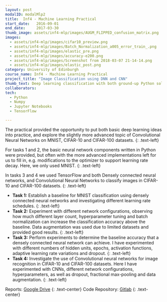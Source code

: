 ```yaml
---
layout: post
modalID: modalMlp2
title:  Inf4 - Machine Learning Practical
start_date:   2016-09-01
end_date:     2017-03-30
thumb_image: assets/inf4-mlp/images/AUGM_FLIPPED_confusion_matrix.png
images:
  - assets/inf4-mlp/images/cifar10_preview.png
  - assets/inf4-mlp/images/Batch_Normalization_a005_error_train_.png
  - assets/inf4-mlp/images/elastic_pre.png
  - assets/inf4-mlp/images/accuracy-e200.png
  - assets/inf4-mlp/images/Screenshot from 2018-03-07 21-14-14.png
  - assets/inf4-mlp/images/elastic_post.png
category: University of Edinburgh
course_name: Inf4 - Machine Learning Practical
project_title: "Image Classification using DNN and CNN"
thumb_text: Deep learning classification with both ground-up Python solution on MNIST, and TensorFlow on CIFAR.
collaborators:
tech:
  - Python
  - Numpy
  - Jupyter Notebooks
  - TensorFlow

---
```


The practical provided the opportunity to put both basic deep learning ideas into practice, and explore the slightly more advanced topic of Convolutional Neural Networks on MNIST, CIFAR-10 and CIFAR-100 datasets.
{: .text-left}

For tasks 1 and 2, the basic neural network components written in Python were provided, but often with the more advanced implementations left for us to fill in, e.g. modifications to the optimizer to support learning rate decay. Here, we only used MNIST.
{: .text-left}

In tasks 3 and 4 we used TensorFlow and both Densely connected neural networks, and  Convolutional Neural Networks to classify images in CIFAR-10 and CIFAR-100 datasets.
{: .text-left}

* **Task 1:** Establish a baseline for MNIST classification using densely connected neural networks and investigating different learning rate schedules.
{: .text-left}
* **Task 2:** Experiment with different network configurations, observing how much different layer count, hyperparameter tuning and batch normalization can increase the classification accuracy above the baseline. Data augmentation was used due to limited datasets and provided good results.
{: .text-left}
* **Task 3:** Perform experiments to determine the baseline accuracy that a densely connected neural network can achieve. I have experimented with different numbers of hidden units, epochs, activation functions, adaptive learning rate variations and dropout.
{: .text-left}
 * **Task 4:** Investigate the use of Convolutional neural networks for image recognition in CIFAR-10 and CIFAR-100 datasets. Here I have experimented with CNNs, different network configurations, hyperparameters, as well as dropout, fractional max-pooling and data augmentation.
{: .text-left}

Reports: [Google Drive](https://drive.google.com/open?id=1ivjc3oO2prNyn2vHfLZhiUSz4JXDk7lf)
{: .text-center}
Code Repository: [Gitlab](https://gitlab.com/LinasKo/Inf4-MLP)
{: .text-center}
